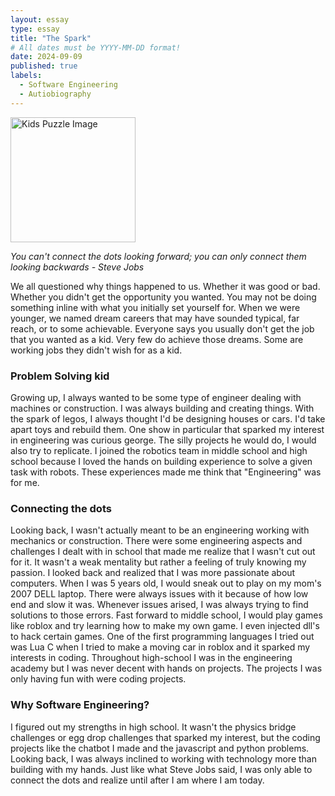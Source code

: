 ```yaml
---
layout: essay
type: essay
title: "The Spark"
# All dates must be YYYY-MM-DD format!
date: 2024-09-09
published: true
labels:
  - Software Engineering
  - Autiobiography
---
```

<img width="200px" class="rounded float-start pe-4" src="https://imgur.com/a/FCB63Tt" alt="Kids Puzzle Image">


*You can't connect the dots looking forward; you can only connect them looking backwards - Steve Jobs*

We all questioned why things happened to us. Whether it was good or bad. Whether you didn't get the opportunity you wanted. You may not be doing something inline with what you initially set yourself for. When we were younger, we named dream careers that may have sounded typical, far reach, or to some achievable. Everyone says you usually don't get the job that you wanted as a kid. Very few do achieve those dreams. Some are working jobs they didn't wish for as a kid. 

### Problem Solving kid
Growing up, I always wanted to be some type of engineer dealing with machines or construction. I was always building and creating things. With the spark of legos, I always thought I'd be designing houses or cars. I'd take apart toys and rebuild them. One show in particular that sparked my interest in engineering was curious george. The silly projects he would do, I would also try to replicate. I joined the robotics team in middle school and high school because I loved the hands on building experience to solve a given task with robots. These experiences made me think that "Engineering" was for me.

### Connecting the dots
Looking back, I wasn't actually meant to be an engineering working with mechanics or construction. There were some engineering aspects and challenges I dealt with in school that made me realize that I wasn't cut out for it. It wasn't a weak mentality but rather a feeling of truly knowing my passion. I looked back and realized that I was more passionate about computers. When I was 5 years old, I would sneak out to play on my mom's 2007 DELL laptop. There were always issues with it because of how low end and slow it was. Whenever issues arised, I was always trying to find solutions to those errors. Fast forward to middle school, I would play games like roblox and try learning how to make my own game. I even injected dll's to hack certain games. One of the first programming languages I tried out was Lua C when I tried to make a moving car in roblox and it sparked my interests in coding. Throughout high-school I was in the engineering academy but I was never decent with hands on projects. The projects I was only having fun with were coding projects.

### Why Software Engineering?
I figured out my strengths in high school. It wasn't the physics bridge challenges or egg drop challenges that sparked my interest, but the coding projects like the chatbot I made and the javascript and python problems. Looking back, I was always inclined to working with technology more than building with my hands. Just like what Steve Jobs said, I was only able to connect the dots and realize until after I am where I am today.






